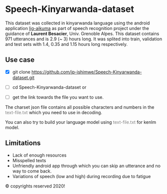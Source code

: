 # Speech-Kinyarwanda-dataset

This dataset was collected in kinyarwanda language using the android application [lig-aikuma](https://lig-aikuma.imag.fr/download/) as part of speech recognition project under the guidance of __Laurent Besacier__, Univ. Grenoble Alpes. This dataset contains 971 utterances and is 2.9 (~ 3) hours long. It was splited into train, validation and test sets with 1.4, 0.35 and 1.15 hours long respectively.

## Use case


- [x] git clone https://github.com/jp-ishimwe/Speech-Kinyarwanda-dataset.git
- [ ] cd Speech-Kinyarwanda-dataset or 
- [ ] get the link towards the file you want to use.


The charset json file contains all possible characters and numbers in the <span style="color:gray;">text-file.txt</span> which you need to use in decoding. 

You can also try to build your language model using <span style="color:gray;">text-file.txt</span> for kenlm model.
 
## Limitations

+ Lack of enough resources
+ Misspelled texts
+ Unfriendly android app through which you can skip an utterance and no way to come back.
+ Variations of speech (low and high) during recording due to fatigue











&copy; copyrights reserved 2020!

